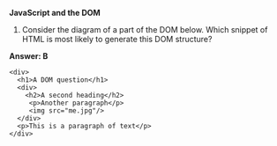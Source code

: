 **JavaScript and the DOM**

1.  Consider the diagram of a part of the DOM below. Which snippet of HTML is most likely to generate this DOM structure?

**Answer:  B**

```
<div>
  <h1>A DOM question</h1>
  <div>
    <h2>A second heading</h2>
     <p>Another paragraph</p>
     <img src="me.jpg"/>
  </div>
  <p>This is a paragraph of text</p>
</div>
```
